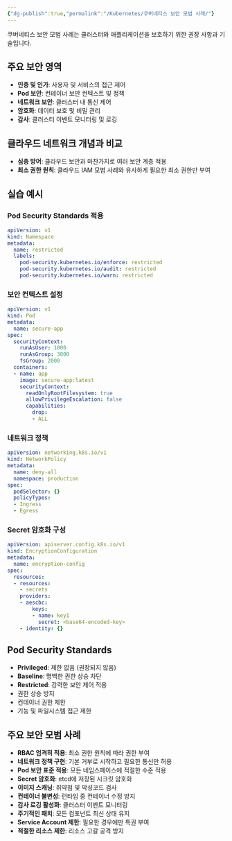 ```yaml
---
{"dg-publish":true,"permalink":"/Kubernetes/쿠버네티스 보안 모범 사례/"}
---
```



쿠버네티스 보안 모범 사례는 클러스터와 애플리케이션을 보호하기 위한 권장 사항과 기술입니다.

## 주요 보안 영역

- **인증 및 인가**: 사용자 및 서비스의 접근 제어
- **Pod 보안**: 컨테이너 보안 컨텍스트 및 정책
- **네트워크 보안**: 클러스터 내 통신 제어
- **암호화**: 데이터 보호 및 비밀 관리
- **감사**: 클러스터 이벤트 모니터링 및 로깅

## 클라우드 네트워크 개념과 비교

- **심층 방어**: 클라우드 보안과 마찬가지로 여러 보안 계층 적용
- **최소 권한 원칙**: 클라우드 IAM 모범 사례와 유사하게 필요한 최소 권한만 부여

## 실습 예시

### Pod Security Standards 적용

```yaml
apiVersion: v1
kind: Namespace
metadata:
  name: restricted
  labels:
    pod-security.kubernetes.io/enforce: restricted
    pod-security.kubernetes.io/audit: restricted
    pod-security.kubernetes.io/warn: restricted
```

### 보안 컨텍스트 설정

```yaml
apiVersion: v1
kind: Pod
metadata:
  name: secure-app
spec:
  securityContext:
    runAsUser: 1000
    runAsGroup: 3000
    fsGroup: 2000
  containers:
  - name: app
    image: secure-app:latest
    securityContext:
      readOnlyRootFilesystem: true
      allowPrivilegeEscalation: false
      capabilities:
        drop:
        - ALL
```

### 네트워크 정책

```yaml
apiVersion: networking.k8s.io/v1
kind: NetworkPolicy
metadata:
  name: deny-all
  namespace: production
spec:
  podSelector: {}
  policyTypes:
  - Ingress
  - Egress
```

### Secret 암호화 구성

```yaml
apiVersion: apiserver.config.k8s.io/v1
kind: EncryptionConfiguration
metadata:
  name: encryption-config
spec:
  resources:
  - resources:
    - secrets
    providers:
    - aescbc:
        keys:
        - name: key1
          secret: <base64-encoded-key>
    - identity: {}
```

## Pod Security Standards

- **Privileged**: 제한 없음 (권장되지 않음)
- **Baseline**: 명백한 권한 상승 차단
- **Restricted**: 강력한 보안 제어 적용
- 권한 상승 방지
- 컨테이너 권한 제한
- 기능 및 파일시스템 접근 제한

## 주요 보안 모범 사례

- **RBAC 엄격히 적용**: 최소 권한 원칙에 따라 권한 부여
- **네트워크 정책 구현**: 기본 거부로 시작하고 필요한 통신만 허용
- **Pod 보안 표준 적용**: 모든 네임스페이스에 적절한 수준 적용
- **Secret 암호화**: etcd에 저장된 시크릿 암호화
- **이미지 스캐닝**: 취약점 및 악성코드 검사
- **컨테이너 불변성**: 런타임 중 컨테이너 수정 방지
- **감사 로깅 활성화**: 클러스터 이벤트 모니터링
- **주기적인 패치**: 모든 컴포넌트 최신 상태 유지
- **Service Account 제한**: 필요한 경우에만 특권 부여
- **적절한 리소스 제한**: 리소스 고갈 공격 방지